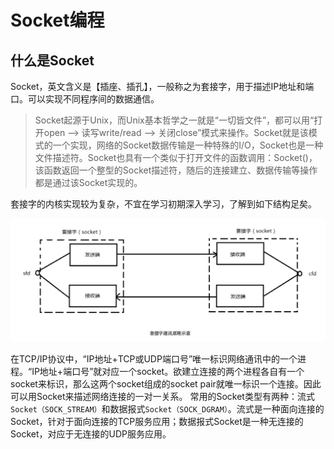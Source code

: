 # Socket编程

## 什么是Socket

Socket，英文含义是【插座、插孔】，一般称之为套接字，用于描述IP地址和端口。可以实现不同程序间的数据通信。

>	Socket起源于Unix，而Unix基本哲学之一就是“一切皆文件”，都可以用“打开open –> 读写write/read –> 关闭close”模式来操作。Socket就是该模式的一个实现，网络的Socket数据传输是一种特殊的I/O，Socket也是一种文件描述符。Socket也具有一个类似于打开文件的函数调用：Socket()，该函数返回一个整型的Socket描述符，随后的连接建立、数据传输等操作都是通过该Socket实现的。

套接字的内核实现较为复杂，不宜在学习初期深入学习，了解到如下结构足矣。

![](images/socket01.png)

在TCP/IP协议中，“IP地址+TCP或UDP端口号”唯一标识网络通讯中的一个进程。“IP地址+端口号”就对应一个socket。欲建立连接的两个进程各自有一个socket来标识，那么这两个socket组成的socket pair就唯一标识一个连接。因此可以用Socket来描述网络连接的一对一关系。
常用的Socket类型有两种：流式`Socket（SOCK_STREAM）`和数据报式`Socket（SOCK_DGRAM）`。流式是一种面向连接的Socket，针对于面向连接的TCP服务应用；数据报式Socket是一种无连接的Socket，对应于无连接的UDP服务应用。